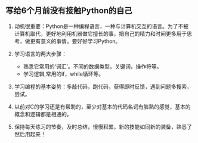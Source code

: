 ## 写给6个月前没有接触Python的自己

1. 动机很重要：Python是一种编程语言，一种与计算机交互的语言。为了不被计算机取代，更好地利用机器做它擅长的事，把自己的精力和时间更多用于思考，做更有意义的事情，要好好学习Python。
2. 学习语言的两大步骤：
   * 熟悉它常用的‘词汇’。不同的数据类型，关键词，操作符等。
   * 学习逻辑,常用的if，while循环等。
  
3. 学习编程的基本姿势：多敲代码，跑代码，获得即时反馈，遇到问题多搜索，尝试。
4. 以前对C的学习还是有帮助的，至少对基本的代码名词有脸熟的感觉，基本的概念和逻辑都是相通的。
5. 保持每天练习的节奏，及时总结，慢慢积累，新的技能如同新的装备，熟悉了然后用起来！


